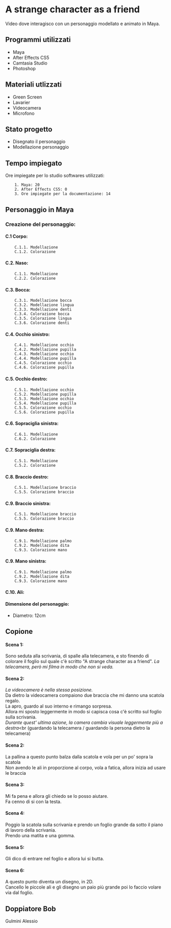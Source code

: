 # A strange character as a friend
Video dove interagisco con un personaggio modellato e animato in Maya.


## Programmi utilizzati
* Maya
* After Effects CS5
* Camtasia Studio
* Photoshop

## Materiali utlizzati 
* Green Screen
* Lavarier
* Videocamera
* Microfono

## Stato progetto
* Disegnato il personaggio
* Modellazione personaggio

## Tempo impiegato

Ore impiegate per lo studio softwares utilizzati: 

        1. Maya: 20
        2. After Effects CS5: 0
        3. Ore impiegate per la documentazione: 14

## Personaggio in Maya
### Creazione del personaggio:
    
#### C.1 Corpo:
        C.1.1. Modellazione
        C.1.2. Colorazione
        
#### C.2. Naso:
        C.1.1. Modellazione
        C.2.2. Colorazione 
        
#### C.3. Bocca:
        C.3.1. Modellazione bocca
        C.3.2. Modellazione lingua
        C.3.3. Modellazione denti
        C.3.4. Colorazione bocca
        C.3.5. Colorazione lingua
        C.3.6. Colorazione denti
        
#### C.4. Occhio sinistro:
        C.4.1. Modellazione occhio
        C.4.2. Modellazione pupilla
        C.4.3. Modellazione occhio
        C.4.4. Modellazione pupilla
        C.4.5. Colorazione occhio
        C.4.6. Colorazione pupilla
        
#### C.5. Occhio destro:
        C.5.1. Modellazione occhio
        C.5.2. Modellazione pupilla
        C.5.3. Modellazione occhio
        C.5.4. Modellazione pupilla
        C.5.5. Colorazione occhio
        C.5.6. Colorazione pupilla
        
#### C.6. Sopraciglia sinistra:
        C.6.1. Modellazione
        C.6.2. Colorazione
    
#### C.7. Sopraciglia destra:
        C.5.1. Modellazione
        C.5.2. Colorazione
        
#### C.8. Braccio destro:
        C.5.1. Modellazione braccio
        C.5.5. Colorazione braccio
        
#### C.9. Braccio sinistra:
        C.5.1. Modellazione braccio
        C.5.5. Colorazione braccio
    
#### C.9. Mano destra:
        C.9.1. Modellazione palmo
        C.9.2. Modellazione dita
        C.9.3. Colorazione mano

#### C.9. Mano sinistra:
        C.9.1. Modellazione palmo
        C.9.2. Modellazione dita
        C.9.3. Colorazione mano

#### C.10. Ali:

#### Dimensione del personaggio:
* Diametro: 12cm

## Copione
#### Scena 1:
Sono seduta alla scrivania, di spalle alla telecamera, e sto finendo di colorare il foglio sul quale c'è scritto "A strange character as a friend".
*La telecamera, però mi filma in modo che non si veda.*<br>

#### Scena 2:
*La videocamera è nella stessa posizione.*<br>
Da dietro la videocamera compaiono due braccia che mi danno una scatola regalo.<br>
La apro, guardo al suo interno e rimango sorpresa.<br>
Allora mi sposto leggermente in modo si capisca cosa c'è scritto sul foglio sulla scrivania.<br>
*Durante quest' ultima azione, la camera cambia visuale leggermente più a destra*<br
(guardando la telecamera / guardando la persona dietro la telecamera)<br>

#### Scena 2:
La pallina a questo punto balza dalla scatola e vola per un po' sopra la scatola<br>
Non avendo le ali in proporzione al corpo, vola a fatica, allora inizia ad usare le braccia<br>

#### Scena 3:
Mi fa pena e allora gli chiedo se lo posso aiutare.<br>
Fa cenno di si con la testa.<br>

#### Scena 4:
Poggio la scatola sulla scrivania e prendo un foglio grande da sotto il piano di lavoro della scrivania.<br>
Prendo una matita e una gomma.<br>

#### Scena 5:
Gli dico di entrare nel foglio e allora lui si butta.<br>

#### Scena 6:
A questo punto diventa un disegno, in 2D.<br>
Cancello le piccole ali e gli disegno un paio più grande poi lo faccio volare via dal foglio.<br>

## Doppiatore Bob
Gulmini Alessio

